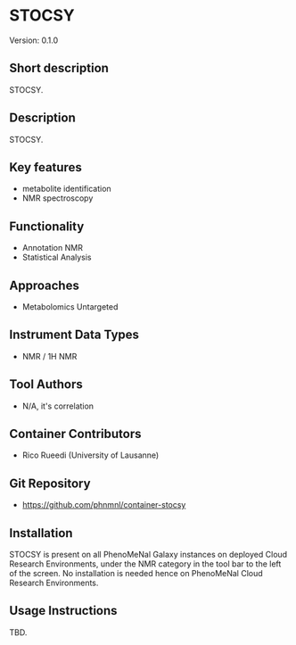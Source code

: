 # STOCSY
Version: 0.1.0

## Short description
STOCSY.

## Description
STOCSY.

## Key features
- metabolite identification
- NMR spectroscopy

## Functionality
- Annotation NMR
- Statistical Analysis

## Approaches
- Metabolomics Untargeted

## Instrument Data Types
- NMR / 1H NMR

## Tool Authors
- N/A, it's correlation

## Container Contributors
- Rico Rueedi (University of Lausanne)

## Git Repository
- https://github.com/phnmnl/container-stocsy

## Installation
STOCSY is present on all PhenoMeNal Galaxy instances on deployed Cloud Research Environments, under the NMR category in the tool bar to the left of the screen. No installation is needed hence on PhenoMeNal Cloud Research Environments.

## Usage Instructions
TBD.
